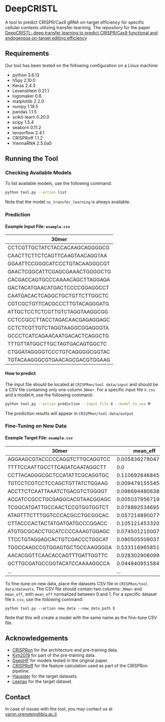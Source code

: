 
# DeepCRISTL

A tool to predict CRISPR/Cas9 gRNA on-target efficiency for specific cellular contexts utilizing transfer-learning. The repository for the paper [DeepCRISTL: deep transfer learning to predict CRISPR/Cas9 functional and endogenous on-target editing efficiency](https://academic.oup.com/bioinformatics/article/38/Supplement_1/i161/6617528)

## Requirements

Our tool has been tested on the following configuration on a Linux machine:
 - python 3.6.13
 - h5py 2.10.0
 - Keras 2.4.3
 - Levenshtein 0.21.1
 - logomaker 0.8
 - matplotlib 2.2.0
 - numpy 1.19.5
 - pandas 1.1.5
 - scikit-learn 0.20.0
 - scipy 1.5.4
 - seaborn 0.11.2
 - tensorflow 2.4.1
 - CRISPRoff 1.1.2
 - ViennaRNA 2.5.0a5
 



## Running the Tool

### Checking Available Models
To list available models, use the following command:
```sh
python tool.py --action list
```
Note that the model `no_transfer_learning` is always available.

### Prediction
#### Example Input File: `example.csv`

| 30mer                         |
|--------------------------------|
|CCTCGTTGCTATCTACCACAAGCAGGGGCG|
|CAACTTCTTCTCAGTTCAAGTAACAGGTAA|
|GGAATTCCGGGCATCCCTGTACAAGGGCGT|
|GAACTCGGCATTCGAGCGAAACTGGGGCTG|
|CACGACCAGTGCCCAAAACAGCTTAGGAGA|
|GACTACATGAACATGACTCCCCGGAGGCCT|
|CAATGACACTCAGGCTGCTGTTCTTGGCTC|
|CGTCGCTGTTCACGCCCTTGTACAGGGATG|
|ATTGCTCCTCTCGTTGTCTAGGTAAGGCGG|
|CCTCCGCCTTACCTAGACAACGAGAGGAGC|
|CCTCTCGTTGTCTAGGTAAGGCGGAGGGTA|
|GCCCTCATCAGAACAATGACACTCAGGCTG|
|TTTGTTATGGCTTGCTAGTGACAGTGGCTC|
|CTGGATAGGGGTCCCTGTCAGGGGCGGTAC|
|TGTACAAGGGCGTGAACAGCGACGTGGAAG|


#### How to predict
The input file should be located at `CRISPRon/tool data/input` and should be a CSV file containing only one column `30mer`. For a specific input file `X.csv` and a model `M`, use the following command:

```sh
python tool.py --action prediction --input_file X --model_to_use M
```

The prediction results will appear in `CRISPRon/tool data/output`

### Fine-Tuning on New Data
#### Example Target File: `example.csv`

| 30mer                        | mean_eff          |
|------------------------------|-------------------|
| AGGAAGCGTACCCCCAGGTCTTGCAGGTCC | 0.0058362780473332 |
| TTTTCCAATTGCCTTCAGATCAATAGGCTT | 0.0               |
| CCTTACAGGGCGCTCCATATTCGCAGGTGC | 0.1106926468458475 |
| TGTCCTCGTCCTCCAGCTGTTATCTGGAAG | 0.0094791555458701 |
| ACCTTCTCAATTAAATCTGACGTCTGGGGT | 0.0986944806386289 |
| ACCATCCGCCTGCGAGGCACGTAACGGAGC | 0.0050379567194411 |
| TCGGCATGATTGCCAACTCCGTGGTGGTCT | 0.0788925346952764 |
| ATAGTTTCTTTGGTCCCACGCCTGCGGCAC | 0.057214890077075  |
| CTTACCCACTACTATGATGATGCCCGGACC | 0.1051214533208349 |
| ATGTGCGCACCTGCATCCCCAAAGTGGAGC | 0.0745012100079162 |
| TTCCTGTAGGAGCACTGTCGACCCTGGCAT | 0.0805055090371068 |
| TGGCCAAGCCGTGGAGTGCTGCCAAGGGGA | 0.5331169658510118 |
| AACACGGTTCAACACCAGTTTGATTGGTTC | 0.0283029080994734 |
| GCTTGCGATGCCGGTACATCCAAAAGGCCA | 0.0448409515847471 |
| ... | ...

To fine-tune on new data, place the datasets CSV file in `CRISPRon/tool data/datasets`. The CSV file should contain two columns: `30mer` and `mean_eff`, with `mean_eff` normalized between 0 and 1. For a specific dataset file `D.csv`, use the following command:

`python tool.py --action new_data --new_data_path D`

Note that this will create a model with the same name as the fine-tune CSV file.



## Acknowledgements

 - [CRISPRon](https://www.nature.com/articles/s41467-021-23576-0) for the architecture and pre-training data.
 - [Kim2019](https://www.science.org/doi/10.1126/sciadv.aax9249) for part of the pre-training data.
 - [DeepHF](https://www.nature.com/articles/s41467-019-12281-8) for models tested in the original paper.
 - [CRISPRoff](https://bulldogjob.com/news/449-how-to-write-a-good-readme-for-your-github-project) for the feature calculation used as part of the CRISPRon pipeline.
  - [Haussler](https://link.springer.com/article/10.1186/s13059-016-1012-2) for the target datasets.
- [Leenay](https://www.nature.com/articles/s41587-019-0203-2) for the target dataset.


## Contact
In case of issues with the tool, you may contact us at yaron.orenstein@biu.ac.il.